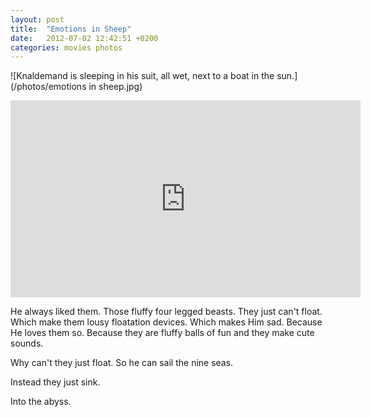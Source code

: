 ```yaml
---
layout: post
title:  "Emotions in Sheep"
date:   2012-07-02 12:42:51 +0200
categories: movies photos
---
```

![Knaldemand is sleeping in his suit, all wet, next to a boat in the sun.](/photos/emotions in sheep.jpg)

<iframe width="560" height="315" src="https://www.youtube.com/embed/s-mTRE5w9TU?rel=0" frameborder="0" allowfullscreen></iframe>

He always liked them. Those fluffy four legged beasts. They just can't float. Which make them lousy floatation devices. Which makes Him sad. Because He loves them so. Because they are fluffy balls of fun and they make cute sounds.

Why can't they just float. So he can sail the nine seas.

Instead they just sink.

Into the abyss.
